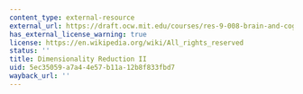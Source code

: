 ```yaml
---
content_type: external-resource
external_url: https://draft.ocw.mit.edu/courses/res-9-008-brain-and-cognitive-sciences-computational-tutorials/pages/7-dimensionality-reduction-ii/
has_external_license_warning: true
license: https://en.wikipedia.org/wiki/All_rights_reserved
status: ''
title: Dimensionality Reduction II
uid: 5ec35059-a7a4-4e57-b11a-12b8f833fbd7
wayback_url: ''
---
```

